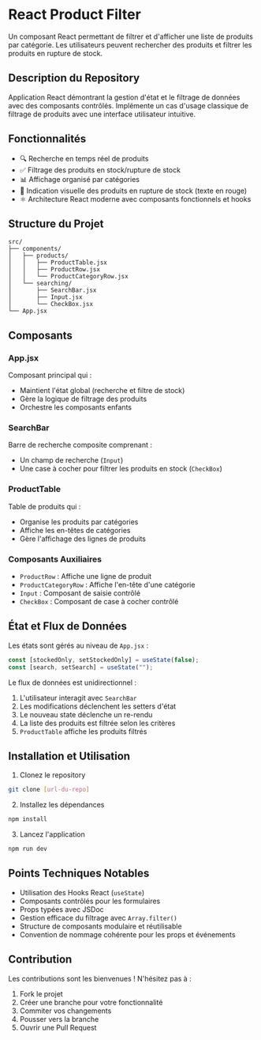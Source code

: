 # React Product Filter

Un composant React permettant de filtrer et d'afficher une liste de produits par catégorie. Les utilisateurs peuvent rechercher des produits et filtrer les produits en rupture de stock.

## Description du Repository
Application React démontrant la gestion d'état et le filtrage de données avec des composants contrôlés. Implémente un cas d'usage classique de filtrage de produits avec une interface utilisateur intuitive.

## Fonctionnalités

- 🔍 Recherche en temps réel de produits
- ✅ Filtrage des produits en stock/rupture de stock
- 📊 Affichage organisé par catégories
- 🎨 Indication visuelle des produits en rupture de stock (texte en rouge)
- ⚛️ Architecture React moderne avec composants fonctionnels et hooks

## Structure du Projet

```
src/
├── components/
│   ├── products/
│   │   ├── ProductTable.jsx
│   │   ├── ProductRow.jsx
│   │   └── ProductCategoryRow.jsx
│   └── searching/
│       ├── SearchBar.jsx
│       ├── Input.jsx
│       └── CheckBox.jsx
└── App.jsx
```

## Composants

### App.jsx
Composant principal qui :
- Maintient l'état global (recherche et filtre de stock)
- Gère la logique de filtrage des produits
- Orchestre les composants enfants

### SearchBar
Barre de recherche composite comprenant :
- Un champ de recherche (`Input`)
- Une case à cocher pour filtrer les produits en stock (`CheckBox`)

### ProductTable
Table de produits qui :
- Organise les produits par catégories
- Affiche les en-têtes de catégories
- Gère l'affichage des lignes de produits

### Composants Auxiliaires
- `ProductRow` : Affiche une ligne de produit
- `ProductCategoryRow` : Affiche l'en-tête d'une catégorie
- `Input` : Composant de saisie contrôlé
- `CheckBox` : Composant de case à cocher contrôlé

## État et Flux de Données

Les états sont gérés au niveau de `App.jsx` :
```javascript
const [stockedOnly, setStockedOnly] = useState(false);
const [search, setSearch] = useState("");
```

Le flux de données est unidirectionnel :
1. L'utilisateur interagit avec `SearchBar`
2. Les modifications déclenchent les setters d'état
3. Le nouveau state déclenche un re-rendu
4. La liste des produits est filtrée selon les critères
5. `ProductTable` affiche les produits filtrés

## Installation et Utilisation

1. Clonez le repository
```bash
git clone [url-du-repo]
```

2. Installez les dépendances
```bash
npm install
```

3. Lancez l'application
```bash
npm run dev
```

## Points Techniques Notables

- Utilisation des Hooks React (`useState`)
- Composants contrôlés pour les formulaires
- Props typées avec JSDoc
- Gestion efficace du filtrage avec `Array.filter()`
- Structure de composants modulaire et réutilisable
- Convention de nommage cohérente pour les props et événements

## Contribution

Les contributions sont les bienvenues ! N'hésitez pas à :
1. Fork le projet
2. Créer une branche pour votre fonctionnalité
3. Commiter vos changements
4. Pousser vers la branche
5. Ouvrir une Pull Request